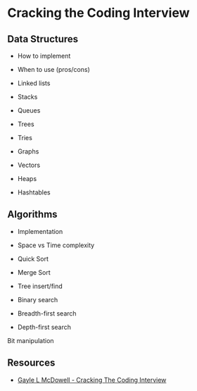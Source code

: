 # Cracking the Coding Interview

## Data Structures

* How to implement
* When to use (pros/cons)

* Linked lists
* Stacks
* Queues
* Trees
* Tries
* Graphs
* Vectors
* Heaps
* Hashtables

## Algorithms

* Implementation
* Space vs Time complexity

* Quick Sort
* Merge Sort
* Tree insert/find
* Binary search
* Breadth-first search
* Depth-first search

Bit manipulation

## Resources

* [Gayle L McDowell - Cracking The Coding Interview](https://www.youtube.com/watch?v=rEJzOhC5ZtQ&feature=youtu.be)
